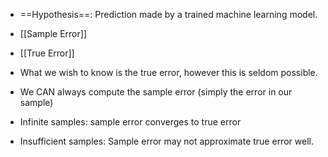 - ==Hypothesis==: Prediction made by a trained machine learning model.  
- [[Sample Error]]
- [[True Error]]

- What we wish to know is the true error, however this is seldom possible.
- We CAN always compute the sample error (simply the error in our sample)
- Infinite samples: sample error converges to true error
- Insufficient samples: Sample error may not approximate true error well.

